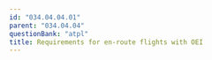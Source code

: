 ```yaml
---
id: "034.04.04.01"
parent: "034.04.04"
questionBank: "atpl"
title: Requirements for en-route flights with OEI
---
```

